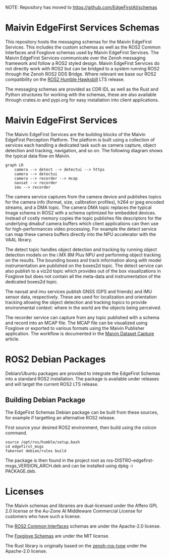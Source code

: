 NOTE: Repository has moved to https://github.com/EdgeFirstAI/schemas

# Maivin EdgeFirst Services Schemas

This repository hosts the messaging schemas for the Maivin EdgeFirst Services.  This includes the custom schemas as well as the ROS2 Common Interfaces and Foxglove schemas used by Maivin EdgeFirst Services.  The Maivin EdgeFirst Services communicate over the Zenoh messaging framework and follow a ROS2 styled design.  Maivin EdgeFirst Services do not directly work with ROS2 but can be bridged to a system running ROS2 through the Zenoh ROS2 DDS Bridge.  Where relevant we base our ROS2 compatibility on the [ROS2 Humble Hawksbill](https://docs.ros.org/en/rolling/Releases/Release-Humble-Hawksbill.html) LTS release.

The messaging schemas are provided as CDR IDL as well as the Rust and Python structures for working with the schemas, these are also available through crates.io and pypi.org for easy installation into client applications.

# Maivin EdgeFirst Services

The Maivin EdgeFirst Services are the building blocks of the Maivin EdgeFirst Perception Platform.  The platform is built using a collection of services each handling a dedicated task such as camera capture, object detection and tracking, navigation, and so on.  The following diagram shows the typical data flow on Maivin.

```mermaid
graph LR
    camera --> detect --> detectui --> https
    camera --> detectui
    camera --> recorder --> mcap
    navsat --> recorder
    imu --> recorder
```

The camera service captures from the camera device and publishes topics for the camera info (format, size, calibration profiles), h264 or jpeg encoded streams, and a DMA topic.  The camera DMA topic replaces the typical Image schema in ROS2 with a schema optimized for embedded devices. Instead of costly memory copies the topic publishes file descriptors for the underlying dmabuf camera buffers which client applications can then use for high-performances video processing.  For example the detect service can map these camera buffers directly into the NPU accelerator with the VAAL library.

The detect topic handles object detection and tracking by running object detection models on the i.MX 8M Plus NPU and performing object tracking on the results.  The bounding boxes and track information along with model instrumentation are published on the boxes2d topic.  The detect service can also publish to a viz2d topic which provides out of the box visualizations in Foxglove but does not contain all the meta-data and instrumentation of the dedicated boxes2d topic.

The navsat and imu services publish GNSS (GPS and friends) and IMU sensor data, respectively.  These are used for localization and orientation tracking allowing the object detection and tracking topics to provide environmental context: where in the world are the objects being perceived.

The recorder service can capture from any topic published with a schema and record into an MCAP file.  The MCAP file can be visualized using Foxglove or exported to various formats using the Maivin Publisher application.  The workflow is documented in the [Maivin Dataset Capture](https://support.deepviewml.com/hc/en-us/articles/24298327848077-Maivin-Dataset-Overview) article.

# ROS2 Debian Packages

Debian/Ubuntu packages are provided to integrate the EdgeFirst Schemas into a standard ROS2 installation.  The package is available under releases and will target the current ROS2 LTS release.

## Building Debian Package

The EdgeFirst Schemas Debian package can be built from these sources, for example if targetting an alternative ROS2 release.

First source your desired ROS2 environment, then build using the colcon command.

```shell
source /opt/ros/humble/setup.bash
cd edgefirst_msgs
fakeroot debian/rules build
```

The package is then found in the project root as ros-DISTRO-edgefirst-msgs_VERSION_ARCH.deb and can be installed using dpkg -i PACKAGE.deb.

# Licenses

The Maivin schemas and libraries are dual-licensed under the Affero GPL 2.0 license or the Au-Zone AI Middleware Commercial License for customers who have such a license.

The [ROS2 Common Interfaces](https://github.com/ros2/common_interfaces/tree/humble) schemas are under the Apache-2.0 license.

The [Foxglove Schemas](https://github.com/foxglove/schemas) are under the MIT license.

The Rust library is originally based on the [zenoh-ros-type](https://github.com/evshary/zenoh-ros-type) under the Apache-2.0 license.
